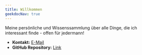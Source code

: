 ```yaml
---
title: Willkommen
geekdocNav: true
---
```


Meine persönliche und Wissenssammlung über alle Dinge, die ich interessant finde - offen für jedermann!

* **Kontakt:** [E-Mail](mailto:dominik.warch@mailbox.org)
* **GitHub Repository:** [Link](https://github.com/dominik-warch/digital-garden)